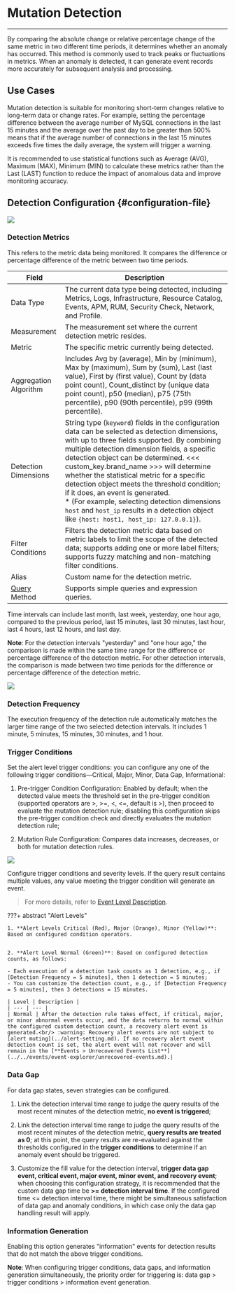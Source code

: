# Mutation Detection
---

By comparing the absolute change or relative percentage change of the same metric in two different time periods, it determines whether an anomaly has occurred. This method is commonly used to track peaks or fluctuations in metrics. When an anomaly is detected, it can generate event records more accurately for subsequent analysis and processing.


## Use Cases

Mutation detection is suitable for monitoring short-term changes relative to long-term data or change rates. For example, setting the percentage difference between the average number of MySQL connections in the last 15 minutes and the average over the past day to be greater than 500% means that if the average number of connections in the last 15 minutes exceeds five times the daily average, the system will trigger a warning.

It is recommended to use statistical functions such as Average (AVG), Maximum (MAX), Minimum (MIN) to calculate these metrics rather than the Last (LAST) function to reduce the impact of anomalous data and improve monitoring accuracy.


## Detection Configuration {#configuration-file}

![](../img/monitor22.png)

### Detection Metrics

This refers to the metric data being monitored. It compares the difference or percentage difference of the metric between two time periods.

| Field | Description |
| --- | --- |
| Data Type | The current data type being detected, including Metrics, Logs, Infrastructure, Resource Catalog, Events, APM, RUM, Security Check, Network, and Profile. |
| Measurement | The measurement set where the current detection metric resides. |
| Metric | The specific metric currently being detected. |
| Aggregation Algorithm | Includes Avg by (average), Min by (minimum), Max by (maximum), Sum by (sum), Last (last value), First by (first value), Count by (data point count), Count_distinct by (unique data point count), p50 (median), p75 (75th percentile), p90 (90th percentile), p99 (99th percentile). |
| Detection Dimensions | String type (`keyword`) fields in the configuration data can be selected as detection dimensions, with up to three fields supported. By combining multiple detection dimension fields, a specific detection object can be determined. <<< custom_key.brand_name >>> will determine whether the statistical metric for a specific detection object meets the threshold condition; if it does, an event is generated.<br />* (For example, selecting detection dimensions `host` and `host_ip` results in a detection object like `{host: host1, host_ip: 127.0.0.1}`). |
| Filter Conditions | Filters the detection metric data based on metric labels to limit the scope of the detected data; supports adding one or more label filters; supports fuzzy matching and non-matching filter conditions. |
| Alias | Custom name for the detection metric. |
| [Query](../../scene/visual-chart/chart-query.md) Method | Supports simple queries and expression queries. |

Time intervals can include last month, last week, yesterday, one hour ago, compared to the previous period, last 15 minutes, last 30 minutes, last hour, last 4 hours, last 12 hours, and last day.

**Note**: For the detection intervals "yesterday" and "one hour ago," the comparison is made within the same time range for the difference or percentage difference of the detection metric. For other detection intervals, the comparison is made between two time periods for the difference or percentage difference of the detection metric.

![](../img/1.monitor_1.png)


### Detection Frequency

The execution frequency of the detection rule automatically matches the larger time range of the two selected detection intervals. It includes 1 minute, 5 minutes, 15 minutes, 30 minutes, and 1 hour.

### Trigger Conditions

Set the alert level trigger conditions: you can configure any one of the following trigger conditions—Critical, Major, Minor, Data Gap, Informational:

1. Pre-trigger Condition Configuration: Enabled by default; when the detected value meets the threshold set in the pre-trigger condition (supported operators are >, >=, <, <=, default is >), then proceed to evaluate the mutation detection rule; disabling this configuration skips the pre-trigger condition check and directly evaluates the mutation detection rule;

2. Mutation Rule Configuration: Compares data increases, decreases, or both for mutation detection rules.

![](../img/muta_01.png)

Configure trigger conditions and severity levels. If the query result contains multiple values, any value meeting the trigger condition will generate an event.

> For more details, refer to [Event Level Description](event-level-description.md).

???+ abstract "Alert Levels"

	1. **Alert Levels Critical (Red), Major (Orange), Minor (Yellow)**: Based on configured condition operators.
  

	2. **Alert Level Normal (Green)**: Based on configured detection counts, as follows:

	- Each execution of a detection task counts as 1 detection, e.g., if [Detection Frequency = 5 minutes], then 1 detection = 5 minutes;
	- You can customize the detection count, e.g., if [Detection Frequency = 5 minutes], then 3 detections = 15 minutes.

	| Level | Description |
	| --- | --- |
	| Normal | After the detection rule takes effect, if critical, major, or minor abnormal events occur, and the data returns to normal within the configured custom detection count, a recovery alert event is generated.<br/> :warning: Recovery alert events are not subject to [alert muting](../alert-setting.md). If no recovery alert event detection count is set, the alert event will not recover and will remain in the [**Events > Unrecovered Events List**](../../events/event-explorer/unrecovered-events.md).|

### Data Gap

For data gap states, seven strategies can be configured.

1. Link the detection interval time range to judge the query results of the most recent minutes of the detection metric, **no event is triggered**;

2. Link the detection interval time range to judge the query results of the most recent minutes of the detection metric, **query results are treated as 0**; at this point, the query results are re-evaluated against the thresholds configured in the **trigger conditions** to determine if an anomaly event should be triggered.

3. Customize the fill value for the detection interval, **trigger data gap event, critical event, major event, minor event, and recovery event**; when choosing this configuration strategy, it is recommended that the custom data gap time be **>= detection interval time**. If the configured time <= detection interval time, there might be simultaneous satisfaction of data gap and anomaly conditions, in which case only the data gap handling result will apply.


### Information Generation

Enabling this option generates "information" events for detection results that do not match the above trigger conditions.

**Note**: When configuring trigger conditions, data gaps, and information generation simultaneously, the priority order for triggering is: data gap > trigger conditions > information event generation.